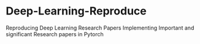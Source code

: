 # Deep-Learning-Reproduce
Reproducing Deep Learning Research Papers
Implementing Important and significant Research papers in Pytorch
